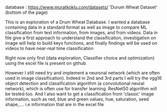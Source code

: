 database : https://www.muratkoklu.com/datasets/ 'Durum Wheat Dataset' (bottom of the page)

This is an exploration of a Drum Wheat Database. I wanted a database containing data in a standard format as well as image to compare ML classification from text information, from images, and from videos. Data in file give a first approach to understand the classification, investigation on image will help to build keys functions, and finally findings will be used on videos to have near-real time classification

Right now only first (data exploration,  Classifier choice and optimization) using the excel file is present on github. 

However I still need try and implement a neuronal network (which are often used in image classification). Indeed in 2nd and 3rd parts I will try the vgg16 object detection and classification algorithm (a convolutional neural network), which is often use for transfer learning. ResNet50 algorithm will be tested too. And I also want to get a classification from 'classic' image information, such as red, blue and green values, hue, saturation, seed shape,.... i.e information that are in the excel file

